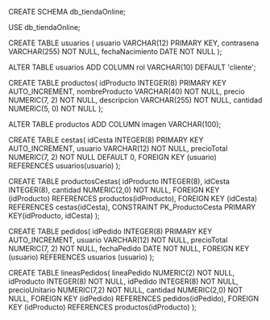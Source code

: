 CREATE SCHEMA db_tiendaOnline;

USE db_tiendaOnline;

CREATE TABLE usuarios (
	usuario VARCHAR(12) PRIMARY KEY,
    contrasena VARCHAR(255) NOT NULL,
    fechaNacimiento DATE NOT NULL
);

ALTER TABLE usuarios ADD COLUMN rol VARCHAR(10) DEFAULT 'cliente';

CREATE TABLE productos(
	idProducto INTEGER(8) PRIMARY KEY AUTO_INCREMENT,
    nombreProducto VARCHAR(40) NOT NULL,
    precio NUMERIC(7, 2) NOT NULL,
    descripcion VARCHAR(255) NOT NULL,
    cantidad NUMERIC(5, 0) NOT NULL
);

ALTER TABLE productos ADD COLUMN imagen VARCHAR(100);

CREATE TABLE cestas(
	idCesta INTEGER(8) PRIMARY KEY AUTO_INCREMENT,
    usuario VARCHAR(12) NOT NULL,
    precioTotal NUMERIC(7, 2) NOT NULL DEFAULT 0,
    FOREIGN KEY (usuario) REFERENCES usuarios(usuario)
);

CREATE TABLE productosCestas(
	idProducto INTEGER(8),
    idCesta INTEGER(8),
    cantidad NUMERIC(2,0) NOT NULL,
    FOREIGN KEY (idProducto) REFERENCES productos(idProducto),
    FOREIGN KEY (idCesta) REFERENCES cestas(idCesta),
    CONSTRAINT PK_ProductoCesta PRIMARY KEY(idProducto, idCesta)
);

CREATE TABLE pedidos(
	idPedido INTEGER(8) PRIMARY KEY AUTO_INCREMENT,
    usuario VARCHAR(12) NOT NULL,
    precioTotal NUMERIC(7, 2) NOT NULL,
    fechaPedido DATE NOT NULL,
    FOREIGN KEY (usuario) REFERENCES usuarios (usuario)
);

CREATE TABLE lineasPedidos(
	lineaPedido NUMERIC(2) NOT NULL,
    idProducto INTEGER(8) NOT NULL,
    idPedido INTEGER(8) NOT NULL,
    precioUnitario NUMERIC(7,2) NOT NULL,
    cantidad NUMERIC(2,0) NOT NULL,
    FOREIGN KEY (idPedido) REFERENCES pedidos(idPedido),
    FOREIGN KEY (idProducto) REFERENCES productos(idProducto)
);